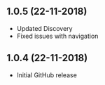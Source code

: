 ## 1.0.5 (22-11-2018)

* Updated Discovery
* Fixed issues with navigation

## 1.0.4 (22-11-2018)

* Initial GitHub release
